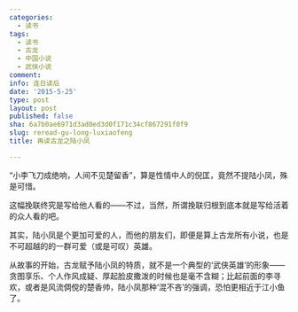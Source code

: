 ```yaml
---
categories:
  - 读书
tags:
  - 读书
  - 古龙
  - 中国小说
  - 武侠小说
comment: 
info: 连日读后
date: '2015-5-25'
type: post
layout: post
published: false
sha: 6a7b0ae6971d3ad0ed3d0f171c34cf867291f0f9
slug: reread-gu-long-luxiaofeng
title: 再读古龙之陆小凤

---
```

“小李飞刀成绝响，人间不见楚留香”，算是性情中人的倪匡，竟然不提陆小凤，殊是可惜。

这幅挽联终究是写给他人看的——不过，当然，所谓挽联归根到底本就是写给活着的众人看的吧。

其实，陆小凤是个更加可爱的人，而他的朋友们，即便是算上古龙所有小说，也是不可超越的的一群可爱（或是可叹）英雄。

从故事的开始，古龙赋予陆小凤的特质，就不是一个典型的‘武侠英雄’的形象——贪图享乐、个人作风成疑、厚起脸皮撒泼的时候也是毫不含糊；比起前面的李寻欢，或者是风流倜傥的楚香帅，陆小凤那种‘混不吝’的强调，恐怕更相近于江小鱼了。





